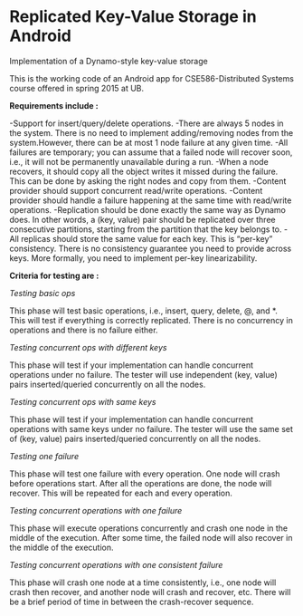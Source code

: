 # Replicated Key-Value Storage in Android

Implementation of a Dynamo-style key-value storage

This is the working code of an Android app for CSE586-Distributed Systems course offered in spring 2015 at UB.

**Requirements include :**

-Support for insert/query/delete operations. 
-There are always 5 nodes in the system. There is no need to implement adding/removing nodes from the system.However, there can be at most 1 node failure at any given time. 
-All failures are temporary; you can assume that a failed node will recover soon, i.e., it will not be permanently   unavailable during a run. 
-When a node recovers, it should copy all the object writes it missed during the failure. This can be done by asking the right nodes and copy from them. 
-Content provider should support concurrent read/write operations. 
-Content provider should handle a failure happening at the same time with read/write operations. 
-Replication should be done exactly the same way as Dynamo does. In other words, a (key, value) pair should be replicated over three consecutive partitions, starting from the partition that the key belongs to. 
-All replicas should store the same value for each key. This is “per-key” consistency. There is no consistency guarantee you need to provide across keys. More formally, you need to implement per-key linearizability.


**Criteria for testing are :**

_*Testing basic ops*_

This phase will test basic operations, i.e., insert, query, delete, @, and *. This will test if everything is correctly replicated. There is no concurrency in operations and there is no failure either.

_*Testing concurrent ops with different keys*_

This phase will test if your implementation can handle concurrent operations under no failure.
The tester will use independent (key, value) pairs inserted/queried concurrently on all the nodes.

_*Testing concurrent ops with same keys*_

This phase will test if your implementation can handle concurrent operations with same keys under no failure.
The tester will use the same set of (key, value) pairs inserted/queried concurrently on all the nodes.

_*Testing one failure*_

This phase will test one failure with every operation.
One node will crash before operations start. After all the operations are done, the node will recover.
This will be repeated for each and every operation.

_*Testing concurrent operations with one failure*_

This phase will execute operations concurrently and crash one node in the middle of the execution. After some time, the failed node will also recover in the middle of the execution.

_*Testing concurrent operations with one consistent failure*_

This phase will crash one node at a time consistently, i.e., one node will crash then recover, and another node will crash and recover, etc.
There will be a brief period of time in between the crash-recover sequence.




